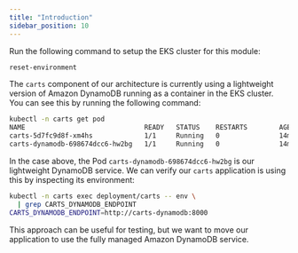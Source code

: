 ```yaml
---
title: "Introduction"
sidebar_position: 10
---
```


Run the following command to setup the EKS cluster for this module:

```bash timeout=300 wait=30
reset-environment
```

The `carts` component of our architecture is currently using a lightweight version of Amazon DynamoDB running as a container in the EKS cluster. You can see this by running the following command:

```bash
kubectl -n carts get pod 
NAME                              READY   STATUS    RESTARTS        AGE
carts-5d7fc9d8f-xm4hs             1/1     Running   0               14m
carts-dynamodb-698674dcc6-hw2bg   1/1     Running   0               14m
```

In the case above, the Pod `carts-dynamodb-698674dcc6-hw2bg` is our lightweight DynamoDB service. We can verify our `carts` application is using this by inspecting its environment:

```bash
kubectl -n carts exec deployment/carts -- env \
  | grep CARTS_DYNAMODB_ENDPOINT
CARTS_DYNAMODB_ENDPOINT=http://carts-dynamodb:8000
```

This approach can be useful for testing, but we want to move our application to use the fully managed Amazon DynamoDB service.